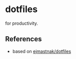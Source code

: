 # dotfiles

for productivity.

## References
- based on [ejmastnak/dotfiles](https://github.com/ejmastnak/dotfiles)
